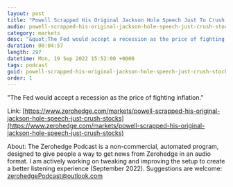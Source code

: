 ```yaml
---
layout: post
title: "Powell Scrapped His Original Jackson Hole Speech Just To Crush Stocks "
audio: powell-scrapped-his-original-jackson-hole-speech-just-crush-stocks-0
category: markets
desc: "&quot;The Fed would accept a recession as the price of fighting inflation.&quot;"
duration: 00:04:57
length: 297
datetime: Mon, 19 Sep 2022 15:52:00 +0000
tags: podcast
guid: powell-scrapped-his-original-jackson-hole-speech-just-crush-stocks-0
order: 1
---
```

&quot;The Fed would accept a recession as the price of fighting inflation.&quot;

Link: [https://www.zerohedge.com/markets/powell-scrapped-his-original-jackson-hole-speech-just-crush-stocks](https://www.zerohedge.com/markets/powell-scrapped-his-original-jackson-hole-speech-just-crush-stocks)

About: The Zerohedge Podcast is a non-commercial, automated program, designed to give people a way to get news from Zerohedge in an audio format.  I am actively working on tweaking and improving the setup to create a better listening experience (September 2022).  Suggestions are welcome: [zerohedgePodcast@outlook.com](mailto:zerohedgePodcast@outlook.com)
